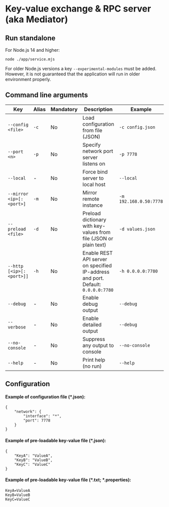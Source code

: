 # Key-value exchange & RPC server (aka Mediator)

## Run standalone

For Node.js 14 and higher:

`node ./app/service.mjs`

For older Node.js versions a key `--experimental-modules` must be added. However, it is not guaranteed that the application will run in older environment properly.

## Command line arguments

| Key | Alias | Mandatory | Description | Example |
| -------- | ----- | --------- | ----------- | ------- |
| `--config <file>` | `-c` | No | Load configuration from file (JSON) | `-c config.json` |  
| `--port <n>` | `-p` | No | Specify network port server listens on | `-p 7778` |
| `--local` | - | No | Force bind server to local host  | `--local` |
| `--mirror <ip>[:<port>]` | `-m` | No | Mirror remote instance | `-m 192.168.0.50:7778` |
| `--preload <file>` | `-d` | No | Preload dictionary with key-values from file (JSON or plain text) | `-d values.json` |
| `--http [<ip>[:<port>]]` | `-h` | No | Enable REST API server on specified IP-address and port. Default: `0.0.0.0:7780` | `-h 0.0.0.0:7780` |
| `--debug` | - | No | Enable debug output | `--debug` |
| `--verbose` | - | No | Enable detailed output | `--debug` |
| `--no-console` | - | No | Suppress any output to console | `--no-console` |
| `--help` | - | No | Print help (no run) | `--help` |

## Configuration

#### Example of configuration file (*.json):

```
{
    "network": {
        "interface": "*",
        "port": 7778
    }
}
```

#### Example of pre-loadable key-value file (*.json):

```
{
    "KeyA": "ValueA",
    "KeyB": "ValueB",
    "KeyC": "ValueC"
}
```

#### Example of pre-loadable key-value file (*.txt; *.properties):

```
KeyA=ValueA
KeyB=ValueB
KeyC=ValueC
```
